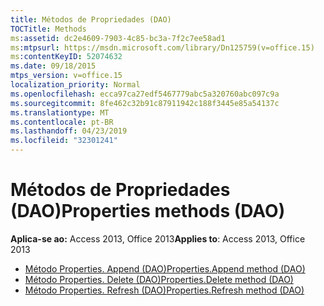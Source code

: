```yaml
---
title: Métodos de Propriedades (DAO)
TOCTitle: Methods
ms:assetid: dc2e4609-7903-4c85-bc3a-7f2c7ee58ad1
ms:mtpsurl: https://msdn.microsoft.com/library/Dn125759(v=office.15)
ms:contentKeyID: 52074632
ms.date: 09/18/2015
mtps_version: v=office.15
localization_priority: Normal
ms.openlocfilehash: ecca97ca27edf5467779abc5a320760abc097c9a
ms.sourcegitcommit: 8fe462c32b91c87911942c188f3445e85a54137c
ms.translationtype: MT
ms.contentlocale: pt-BR
ms.lasthandoff: 04/23/2019
ms.locfileid: "32301241"
---
```

# <a name="properties-methods-dao"></a><span data-ttu-id="08efb-102">Métodos de Propriedades (DAO)</span><span class="sxs-lookup"><span data-stu-id="08efb-102">Properties methods (DAO)</span></span>

<span data-ttu-id="08efb-103">**Aplica-se ao:** Access 2013, Office 2013</span><span class="sxs-lookup"><span data-stu-id="08efb-103">**Applies to**: Access 2013, Office 2013</span></span>

- [<span data-ttu-id="08efb-104">Método Properties. Append (DAO)</span><span class="sxs-lookup"><span data-stu-id="08efb-104">Properties.Append method (DAO)</span></span>](properties-append-method-dao.md)
- [<span data-ttu-id="08efb-105">Método Properties. Delete (DAO)</span><span class="sxs-lookup"><span data-stu-id="08efb-105">Properties.Delete method (DAO)</span></span>](properties-delete-method-dao.md)
- [<span data-ttu-id="08efb-106">Método Properties. Refresh (DAO)</span><span class="sxs-lookup"><span data-stu-id="08efb-106">Properties.Refresh method (DAO)</span></span>](properties-refresh-method-dao.md)

